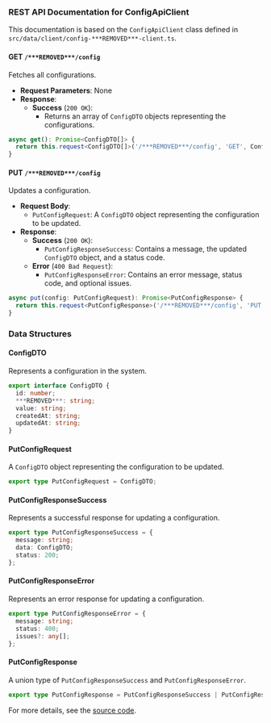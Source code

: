 ### REST API Documentation for ConfigApiClient

This documentation is based on the `ConfigApiClient` class defined in `src/data/client/config-***REMOVED***-client.ts`.

#### GET `/***REMOVED***/config`

Fetches all configurations.

- **Request Parameters**: None
- **Response**:
  - **Success** (`200 OK`):
    - Returns an array of `ConfigDTO` objects representing the configurations.

```typescript
async get(): Promise<ConfigDTO[]> {
  return this.request<ConfigDTO[]>('/***REMOVED***/config', 'GET', ConfigDTOEncSettings) as Promise<ConfigDTO[]>;
}
```

#### PUT `/***REMOVED***/config`

Updates a configuration.

- **Request Body**: 
  - `PutConfigRequest`: A `ConfigDTO` object representing the configuration to be updated.
- **Response**:
  - **Success** (`200 OK`):
    - `PutConfigResponseSuccess`: Contains a message, the updated `ConfigDTO` object, and a status code.
  - **Error** (`400 Bad Request`):
    - `PutConfigResponseError`: Contains an error message, status code, and optional issues.

```typescript
async put(config: PutConfigRequest): Promise<PutConfigResponse> {
  return this.request<PutConfigResponse>('/***REMOVED***/config', 'PUT', ConfigDTOEncSettings, config) as Promise<PutConfigResponse>;
}
```

### Data Structures

#### ConfigDTO

Represents a configuration in the system.

```typescript
export interface ConfigDTO {
  id: number;
  ***REMOVED***: string;
  value: string;
  createdAt: string;
  updatedAt: string;
}
```

#### PutConfigRequest

A `ConfigDTO` object representing the configuration to be updated.

```typescript
export type PutConfigRequest = ConfigDTO;
```

#### PutConfigResponseSuccess

Represents a successful response for updating a configuration.

```typescript
export type PutConfigResponseSuccess = {
  message: string;
  data: ConfigDTO;
  status: 200;
};
```

#### PutConfigResponseError

Represents an error response for updating a configuration.

```typescript
export type PutConfigResponseError = {
  message: string;
  status: 400;
  issues?: any[];
};
```

#### PutConfigResponse

A union type of `PutConfigResponseSuccess` and `PutConfigResponseError`.

```typescript
export type PutConfigResponse = PutConfigResponseSuccess | PutConfigResponseError;
```

For more details, see the [source code](https://github.com/CatchTheTornado/doctor-dok/blob/main/src/data/client/config-***REMOVED***-client.ts).